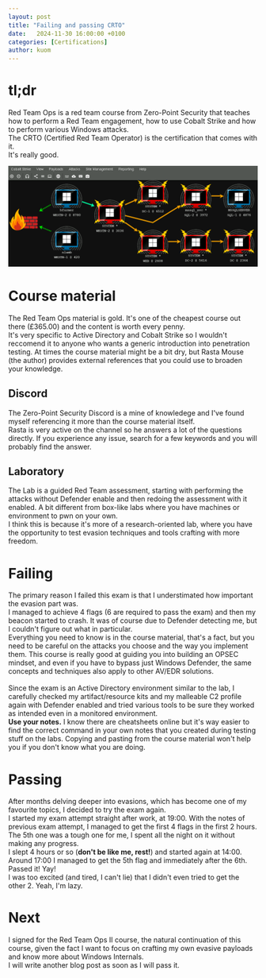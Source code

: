 ```yaml
---
layout: post
title: "Failing and passing CRTO"
date:   2024-11-30 16:00:00 +0100
categories: [Certifications]
author: kuom
---
```

# tl;dr
Red Team Ops is a red team course from Zero-Point Security that teaches how to perform a Red Team engagement, how to use Cobalt Strike and how to perform various Windows attacks. <br>
The CRTO (Certified Red Team Operator) is the certification that comes with it. <br>
It's really good.

![](/assets/crto.png)
# Course material
The Red Team Ops material is gold. It's one of the cheapest course out there (£365.00) and the content is worth every penny.<br>
It's very specific to Active Directory and Cobalt Strike so I wouldn't reccomend it to anyone who wants a generic introduction into penetration testing.
At times the course material might be a bit dry, but Rasta Mouse (the author) provides external references that you could use to broaden your knowledge.
## Discord
The Zero-Point Security Discord is a mine of knowledege and I've found myself referencing it more than the course material itself. <br> 
Rasta is very active on the channel so he answers a lot of the questions directly. If you experience any issue, search for a few keywords and you will probably find the answer.
## Laboratory
The Lab is a guided Red Team assessment, starting with performing the attacks without Defender enable and then redoing the assessment with it enabled.
A bit different from box-like labs where you have machines or environment to pwn on your own. <br>
I think this is because it's more of a research-oriented lab, where you have the opportunity to test evasion techniques and tools crafting with more freedom. 
# Failing
The primary reason I failed this exam is that I understimated how important the evasion part was. <br>
I managed to achieve 4 flags (6 are required to pass the exam) and then my beacon started to crash. It was of course due to Defender detecting me, but I couldn't figure out what in particular. <br>
Everything you need to know is in the course material, that's a fact, but you need to be careful on the attacks you choose and the way you implement them. This course is really good at guiding you into building an OPSEC mindset, and even if you have to bypass just Windows Defender, the same concepts and techniques also apply to other AV/EDR solutions. <br><br>
Since the exam is an Active Directory environment similar to the lab, I carefully checked my artifact/resource kits and my malleable C2 profile again with Defender enabled and tried various tools to be sure they worked as intended even in a monitored environment.<br>
**Use your notes.** I know there are cheatsheets online but it's way easier to find the correct command in your own notes that you created during testing stuff on the labs. Copying and pasting from the course material won't help you if you don't know what you are doing.

# Passing
After months delving deeper into evasions, which has become one of my favourite topics, I decided to try the exam again. <br>
I started my exam attempt straight after work, at 19:00. With the notes of previous exam attempt, I managed to get the first 4 flags in the first 2 hours. The 5th one was a tough one for me, I spent all the night on it without making any progress.<br> I slept 4 hours or so (**don't be like me, rest!**) and started again at 14:00. Around 17:00 I managed to get the 5th flag and immediately after the 6th. Passed it! Yay! <br>
I was too excited (and tired, I can't lie) that I didn't even tried to get the other 2. Yeah, I'm lazy.

# Next
I signed for the Red Team Ops II course, the natural continuation of this course, given the fact I want to focus on crafting my own evasive payloads and know more about Windows Internals.<br>
I will write another blog post as soon as I will pass it.